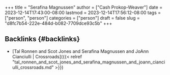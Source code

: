 +++
title = "Serafina Magnussen"
author = ["Cash Prokop-Weaver"]
date = 2023-12-14T17:43:00-08:00
lastmod = 2023-12-14T17:56:12-08:00
tags = ["person", "person"]
categories = ["person"]
draft = false
slug = "d8fc7b54-222e-484d-b082-7709dce93c5b"
+++

## Backlinks {#backlinks}

-   [Tal Ronnen and Scot Jones and Serafina Magnussen and JoAnn Cianciulli | Crossroads]({{< relref "tal_ronnen_and_scot_jones_and_serafina_magnussen_and_joann_cianciulli_crossroads.md" >}})
